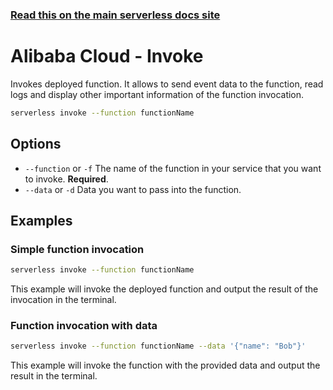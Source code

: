 <!--
title: Serverless Framework Commands - Alibaba Cloud Function Compute - Invoke
menuText: invoke
menuOrder: 6
description: Invoke an Alibaba Cloud Function Compute Function using the Serverless Framework
layout: Doc
-->

<!-- DOCS-SITE-LINK:START automatically generated  -->

### [Read this on the main serverless docs site](https://www.serverless.com/framework/docs/providers/aliyun/cli-reference/invoke)

<!-- DOCS-SITE-LINK:END -->

# Alibaba Cloud - Invoke

Invokes deployed function. It allows to send event data to the function, read logs and display other important information of the function invocation.

```bash
serverless invoke --function functionName
```

## Options

- `--function` or `-f` The name of the function in your service that you want to invoke. **Required**.
- `--data` or `-d` Data you want to pass into the function.

## Examples

### Simple function invocation

```bash
serverless invoke --function functionName
```

This example will invoke the deployed function and output the result of the invocation in the terminal.

### Function invocation with data

```bash
serverless invoke --function functionName --data '{"name": "Bob"}'
```

This example will invoke the function with the provided data and output the result in the terminal.
